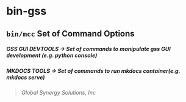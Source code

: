 # bin-gss

## `bin/mcc` Set of Command Options

##### *GSS GUI DEVTOOLS*  -> Set of commands to manipulate gss GUI development (e.g. python console)

##### *MKDOCS TOOLS*      -> Set of commands to run mkdocs container(e.g. mkdocs serve)

> *Global Synergy Solutions, Inc*